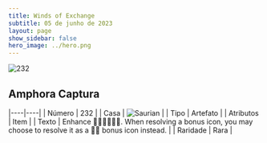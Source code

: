 ```yaml
---
title: Winds of Exchange
subtitle: 05 de junho de 2023
layout: page
show_sidebar: false
hero_image: ../hero.png
---
```


![232](https://mastervault-storage-prod.s3.amazonaws.com/media/card_front/en/600_232_b502c690b8cc_en.png)


## Amphora Captura

|----|----|
| Número | 232 |
| Casa | ![Saurian](https://archonarcana.com/images/thumb/9/9e/Saurian_P.png/22px-Saurian_P.png "Sauro") |
| Tipo | Artefato |
| Atributos | Item |
| Texto | Enhance .  When resolving a bonus icon, you may choose to resolve it as a  bonus icon instead. |
| Raridade | Rara |
